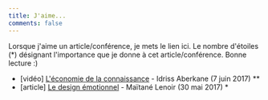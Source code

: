 ```yaml
---
title: J'aime...
comments: false
---
```

Lorsque j'aime un article/conférence, je mets le lien ici. Le nombre d'étoiles (*) désignant l'importance que je donne à cet article/conférence. Bonne lecture :)

* [vidéo] [L'économie de la connaissance](https://youtu.be/dM_JivN3HvI) - Idriss Aberkane (7 juin 2017) **
* [article] [Le design émotionnel](https://perspectives.design/emotion-et-design-le-couple-ideal/) - Maïtané Lenoir (30 mai 2017) *
